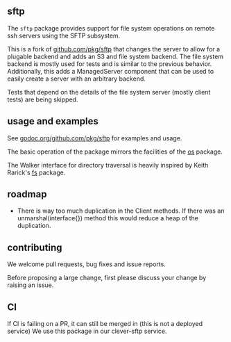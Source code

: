 ## sftp

The `sftp` package provides support for file system operations on remote ssh servers using the SFTP subsystem.

This is a fork of [github.com/pkg/sftp](http://github.com/pkg/sftp) that changes the server to allow for a plugable backend and adds an
S3 and file system backend. The file system backend is mostly used for tests and is similar to the previous behavior. Additionally, this
adds a ManagedServer component that can be used to easily create a server with an arbitrary backend.

Tests that depend on the details of the file system server (mostly client tests) are being skipped.

## usage and examples

See [godoc.org/github.com/pkg/sftp](http://godoc.org/github.com/pkg/sftp) for examples and usage.

The basic operation of the package mirrors the facilities of the [os](http://golang.org/pkg/os) package.

The Walker interface for directory traversal is heavily inspired by Keith Rarick's [fs](http://godoc.org/github.com/kr/fs) package.

## roadmap

- There is way too much duplication in the Client methods. If there was an unmarshal(interface{}) method this would reduce a heap of the duplication.

## contributing

We welcome pull requests, bug fixes and issue reports.

Before proposing a large change, first please discuss your change by raising an issue.

## CI

If CI is failing on a PR, it can still be merged in (this is not a deployed service)
We use this package in our clever-sftp service.
